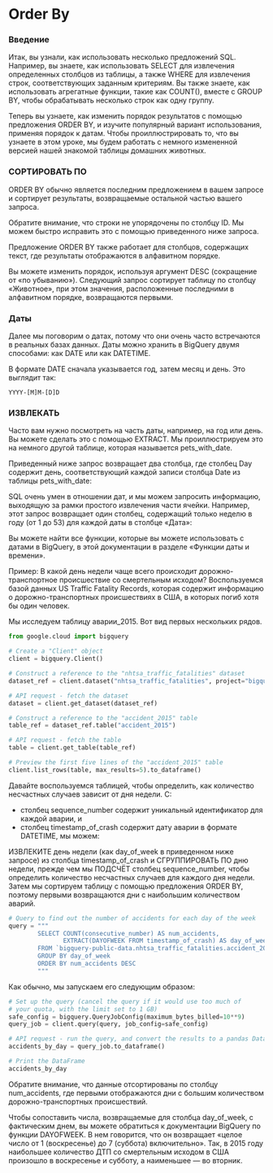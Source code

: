 # Order By
### Введение
Итак, вы узнали, как использовать несколько предложений SQL. Например, вы знаете, как использовать SELECT для 
извлечения определенных столбцов из таблицы, а также WHERE для извлечения строк, соответствующих заданным критериям. 
Вы также знаете, как использовать агрегатные функции, такие как COUNT(), вместе с GROUP BY, чтобы обрабатывать 
несколько строк как одну группу.   

Теперь вы узнаете, как изменить порядок результатов с помощью предложения ORDER BY, и изучите популярный вариант 
использования, применяя порядок к датам. Чтобы проиллюстрировать то, что вы узнаете в этом уроке, мы будем работать 
с немного измененной версией нашей знакомой таблицы домашних животных.  



### СОРТИРОВАТЬ ПО
ORDER BY обычно является последним предложением в вашем запросе и сортирует результаты, возвращаемые остальной 
частью вашего запроса. 

Обратите внимание, что строки не упорядочены по столбцу ID. Мы можем быстро исправить это с помощью приведенного 
ниже запроса. 



Предложение ORDER BY также работает для столбцов, содержащих текст, где результаты отображаются в алфавитном порядке.



Вы можете изменить порядок, используя аргумент DESC (сокращение от «по убыванию»). Следующий запрос сортирует 
таблицу по столбцу «Животное», при этом значения, расположенные последними в алфавитном порядке, возвращаются первыми.  



### Даты
Далее мы поговорим о датах, потому что они очень часто встречаются в реальных базах данных. Даты можно хранить в 
BigQuery двумя способами: как DATE или как DATETIME. 

В формате DATE сначала указывается год, затем месяц и день. Это выглядит так:
```commandline
YYYY-[M]M-[D]D
```
### ИЗВЛЕКАТЬ
Часто вам нужно посмотреть на часть даты, например, на год или день. Вы можете сделать это с помощью EXTRACT. Мы 
проиллюстрируем это на немного другой таблице, которая называется pets_with_date. 



Приведенный ниже запрос возвращает два столбца, где столбец Day содержит день, соответствующий каждой записи столбца 
Date из таблицы pets_with_date: 



SQL очень умен в отношении дат, и мы можем запросить информацию, выходящую за рамки простого извлечения части ячейки.
Например, этот запрос возвращает один столбец, содержащий только неделю в году (от 1 до 53) для каждой даты в 
столбце «Дата»:  



Вы можете найти все функции, которые вы можете использовать с датами в BigQuery, в этой документации в разделе 
«Функции даты и времени». 

Пример: В какой день недели чаще всего происходит дорожно-транспортное происшествие со смертельным исходом?
Воспользуемся базой данных US Traffic Fatality Records, которая содержит информацию о дорожно-транспортных 
происшествиях в США, в которых погиб хотя бы один человек. 

Мы исследуем таблицу аварии_2015. Вот вид первых нескольких рядов.

```python
from google.cloud import bigquery

# Create a "Client" object
client = bigquery.Client()

# Construct a reference to the "nhtsa_traffic_fatalities" dataset
dataset_ref = client.dataset("nhtsa_traffic_fatalities", project="bigquery-public-data")

# API request - fetch the dataset
dataset = client.get_dataset(dataset_ref)

# Construct a reference to the "accident_2015" table
table_ref = dataset_ref.table("accident_2015")

# API request - fetch the table
table = client.get_table(table_ref)

# Preview the first five lines of the "accident_2015" table
client.list_rows(table, max_results=5).to_dataframe()
```
Давайте воспользуемся таблицей, чтобы определить, как количество несчастных случаев зависит от дня недели. С:

- столбец sequence_number содержит уникальный идентификатор для каждой аварии, и
- столбец timestamp_of_crash содержит дату аварии в формате DATETIME,
мы можем:

ИЗВЛЕКИТЕ день недели (как day_of_week в приведенном ниже запросе) из столбца timestamp_of_crash и
СГРУППИРОВАТЬ ПО дню недели, прежде чем мы ПОДСЧЁТ столбец sequence_number, чтобы определить количество несчастных 
случаев для каждого дня недели. 
Затем мы сортируем таблицу с помощью предложения ORDER BY, поэтому первыми возвращаются дни с наибольшим количеством 
аварий. 
```python
# Query to find out the number of accidents for each day of the week
query = """
        SELECT COUNT(consecutive_number) AS num_accidents, 
               EXTRACT(DAYOFWEEK FROM timestamp_of_crash) AS day_of_week
        FROM `bigquery-public-data.nhtsa_traffic_fatalities.accident_2015`
        GROUP BY day_of_week
        ORDER BY num_accidents DESC
        """
```
Как обычно, мы запускаем его следующим образом:
```python
# Set up the query (cancel the query if it would use too much of 
# your quota, with the limit set to 1 GB)
safe_config = bigquery.QueryJobConfig(maximum_bytes_billed=10**9)
query_job = client.query(query, job_config=safe_config)

# API request - run the query, and convert the results to a pandas DataFrame
accidents_by_day = query_job.to_dataframe()

# Print the DataFrame
accidents_by_day
```
Обратите внимание, что данные отсортированы по столбцу num_accidents, где первыми отображаются дни с большим 
количеством дорожно-транспортных происшествий. 

Чтобы сопоставить числа, возвращаемые для столбца day_of_week, с фактическим днем, вы можете обратиться к 
документации BigQuery по функции DAYOFWEEK. В нем говорится, что он возвращает «целое число от 1 (воскресенье) до 7 
(суббота) включительно». Так, в 2015 году наибольшее количество ДТП со смертельным исходом в США произошло в 
воскресенье и субботу, а наименьшее — во вторник.   
